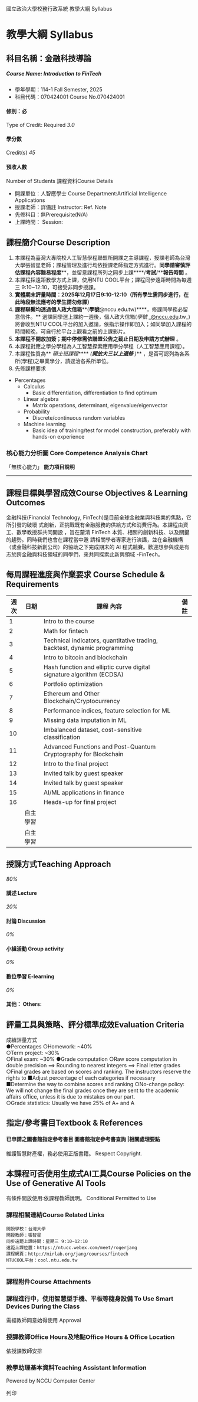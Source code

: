 國立政治大學校務行政系統 教學大綱 Syllabus
# 教學大綱 Syllabus
##  科目名稱：金融科技導論
#####  Course Name: Introduction to FinTech
  * 學年學期：114-1 Fall Semester, 2025 
  * 科目代碼：070424001 Course No.070424001


#### 修別：必
Type of Credit: Required 
_3.0_
#### 學分數
Credit(s)
_45_
#### 預收人數
Number of Students
課程資料Course Details
  * 開課單位：人智應學士 Course Department:Artificial Intelligence Applications 
  * 授課老師：詳備註 Instructor: Ref. Note 
  * 先修科目：無Prerequisite(N/A)
  * 上課時間： Session: 


##  課程簡介Course Description
  1. 本課程為臺灣大專院校人工智慧學程聯盟所開課之主導課程，授課老師為台灣大學張智星老師；課程管理及進行均依授課老師指定方式進行。**同學請審慎評估課程內容難易程度****，並留意課程所列之同步上課****/****考試****/****報告時間** 。
  2. 本課程採遠距教學方式上課，使用NTU COOL平台；課程同步遠距時間為每週三 9:10~12:10，可接受非同步授課。
  3. **實體期末評量時間：****2025****年****12****月****17****日****9:10-12:10****（所有學生需同步進行，在此時段無法應考的學生請勿修課）**
  4. **課程聯繫均透過個人政大信箱****(****學號****@nccu.edu.tw)****，修課同學務必留意信件。** 選課同學選上課約一週後，個人政大信箱(_學號_ _@nccu.edu.tw_)將會收到NTU COOL平台的加入邀請，依指示操作即加入；如同學加入課程的時間較晚，可自行於平台上觀看之前的上課影片。
  5. **本課程不開放加簽；期中停修需依聯盟公告之截止日期及申請方式辦理** 。
  6. 本課程對應之學分學程為人工智慧探索應用學分學程（人工智慧應用課程）。
  7. 本課程性質為** _碩士班課程_**** _(_****_開放大三以上選修_**** _)_** ，是否可認列為各系所(學程)之畢業學分，請逕洽各系所單位。
  8. 先修課程要求


  * Percentages 
    * Calculus 
      * Basic differentiation, differentiation to find optimum
    * Linear algebra 
      * Matrix operations, determinant, eigenvalue/eigenvector
    * Probability 
      * Discrete/continuous random variables
    * Machine learning 
      * Basic idea of training/test for model construction, preferably with hands-on experience


###  核心能力分析圖 Core Competence Analysis Chart
「無核心能力」 
**能力項目說明**
* * *
##  課程目標與學習成效Course Objectives & Learning Outcomes 
金融科技(Financial Technology, FinTech)是目前全球金融業與科技業的焦點，它所引發的破壞 式創新，正挑戰既有金融服務的供給方式和消費行為。本課程由資工、數學教授群共同開設 ，旨在釐清 FinTech 本質、相關的創新科技、以及關鍵的趨勢。同時我們也會在課程當中邀 請相關學者專家進行演講，並在金融機構（或金融科技新創公司）的協助之下完成期末的 AI 程式競賽。歡迎想參與或是有志於跨金融與科技領域的同學們，來共同探索此新興領域 -FinTech。
##  每周課程進度與作業要求 Course Schedule & Requirements
週次 |  日期 |  課程 內容 |  備註  
---|---|---|---  
1 |  |  Intro to the course |   
2 |  |  Math for fintech  |   
3 |  |  Technical indicators, quantitative trading, backtest, dynamic programming |   
4 |  | Intro to bitcoin and blockchain |   
5 |  | Hash function and elliptic curve digital signature algorithm (ECDSA) |   
6 |  | Portfolio optimization |   
7 |  | Ethereum and Other Blockchain/Cryptocurrency |   
8 |  | Performance indices, feature selection for ML |   
9 |  | Missing data imputation in ML |   
10 |  | Imbalanced dataset, cost-sensitive classification |   
11 |  | Advanced Functions and Post-Quantum Cryptography for Blockchain |   
12 |  | Intro to the final project |   
13 |  | Invited talk by guest speaker |   
14 |  | Invited talk by guest speaker |   
15 |  | AI/ML applications in finance |   
16 |  | Heads-up for final project |   
|  |  自主學習 |   
|  |  自主學習 |   
##  授課方式Teaching Approach
_80%_
####  講述 Lecture
_20%_
####  討論 Discussion
_0%_
####  小組活動 Group activity
_0%_
####  數位學習 E-learning
_0%_
####  其他： Others:
##  評量工具與策略、評分標準成效Evaluation Criteria
成績評量方式  
●Percentages
○Homework: ~40%  
○Term project: ~30%  
○Final exam: ~30%
●Grade computation
○Raw score computation in double precision ==> Rounding to nearest integers ==> Final letter grades  
○Final grades are based on scores and ranking. The instructors reserve the rights to
■Adjust percentage of each categories if necessary  
■Determine the way to combine scores and ranking
○No-change policy: We will not change the final grades once they are sent to the academic affairs office, unless it is due to mistakes on our part.  
○Grade statistics: Usually we have 25% of A+ and A
##  指定/參考書目Textbook & References
####  已申請之圖書館指定參考書目  圖書館指定參考書查詢 |相關處理要點
維護智慧財產權，務必使用正版書籍。 Respect Copyright.
##  本課程可否使用生成式AI工具Course Policies on the Use of Generative AI Tools
有條件開放使用:依課程教師說明。 Conditional Permitted to Use 
###  課程相關連結Course Related Links
```
開設學校：台灣大學
開授教師：張智星
同步遠距上課時間：星期三 9:10~12:10
遠距上課位置：https://ntucc.webex.com/meet/rogerjang
課程網頁：http://mirlab.org/jang/courses/fintech
NTUCOOL平台：cool.ntu.edu.tw
```

* * *
###  課程附件Course Attachments
###  課程進行中，使用智慧型手機、平板等隨身設備 To Use Smart Devices During the Class
需經教師同意始得使用  Approval
###  授課教師Office Hours及地點Office Hours & Office Location
依授課教師安排
###  教學助理基本資料Teaching Assistant Information
Powered by NCCU Computer Center
  
列印
